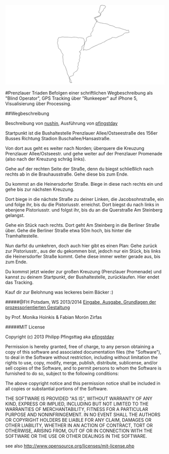 ![image](screenshot.png)

#Prenzlauer Triaden
Befolgen einer schriftlichen Wegbeschreibung als "Blind Operator", GPS Tracking über "Runkeeper" auf iPhone 5, Visualisierung über Processing.

##Wegbeschreibung
 
Beschreibung von [nushin](https://github.com/nushin), Ausführung von [pfingstday](https://github.com/pfingstday)

Startpunkt ist die Bushaltestelle Prenzlauer Allee/Ostseestraße des 156er Busses Richtung Stadion Buschallee/Hansastraße.

Von dort aus geht es weiter nach Norden; überquere die Kreuzung Prenzlauer Allee/Ostseestr. und gehe weiter auf der Prenzlauer Promenade (also nach der Kreuzung schräg links). 

Gehe auf der rechten Seite der Straße, denn du biegst schließlich nach rechts ab in die Brauhausstraße. Gehe diese bis zum Ende. 

Du kommst an die Heinersdorfer Straße. Biege in diese nach rechts ein und gehe bis zur nächsten Kreuzung. 

Dort biege in die nächste Straße zu deiner Linken, die Jacobsohnstraße, ein und folge ihr, bis du die Pistoriusstr. erreichst. 
Dort biegst du nach links in ebenjene Pistoriusstr. und folgst ihr, bis du an die Querstraße Am Steinberg gelangst. 

Gehe ein Stück  nach rechts. Dort geht Am Steinberg in die Berliner Straße über. Gehe die Berliner Straße etwa 50m hoch, bis hinter die Tramhaltestelle.

Nun darfst du umkehren, doch auch hier gibt es einen Plan: 
Gehe zurück zur Pistoriusstr., aus der du gekommen bist, jedoch nur ein Stück, bis links die Heinersdorfer Straße kommt. Gehe diese immer weiter gerade aus, bis zum Ende. 

Du kommst jetzt wieder zur großen Kreuzung (Prenzlauer Promenade) und kannst zu deinem Startpunkt, der Bushaltestelle, zurücklaufen. Hier endet das Tracking.

Kauf dir zur Belohnung was leckeres beim Bäcker :)

#####@FH Potsdam, WS 2013/2014
[Eingabe, Ausgabe. Grundlagen der prozessorientierten Gestaltung](https://incom.org/workspace/4693)

by Prof. Monika Hoinkis & Fabian Morón Zirfas



#####MIT License

Copyright (c) 2013 Philipp Pfingsttag aka [pfingstday](https://github.com/pfingstday)

Permission is hereby granted, free of charge, to any person obtaining a copy of
this software and associated documentation files (the "Software"), to deal in
the Software without restriction, including without limitation the rights to
use, copy, modify, merge, publish, distribute, sublicense, and/or sell copies of
the Software, and to permit persons to whom the Software is furnished to do so,
subject to the following conditions:

The above copyright notice and this permission notice shall be included in all
copies or substantial portions of the Software.

THE SOFTWARE IS PROVIDED "AS IS", WITHOUT WARRANTY OF ANY KIND, EXPRESS OR
IMPLIED, INCLUDING BUT NOT LIMITED TO THE WARRANTIES OF MERCHANTABILITY, FITNESS
FOR A PARTICULAR PURPOSE AND NONINFRINGEMENT. IN NO EVENT SHALL THE AUTHORS OR
COPYRIGHT HOLDERS BE LIABLE FOR ANY CLAIM, DAMAGES OR OTHER LIABILITY, WHETHER
IN AN ACTION OF CONTRACT, TORT OR OTHERWISE, ARISING FROM, OUT OF OR IN
CONNECTION WITH THE SOFTWARE OR THE USE OR OTHER DEALINGS IN THE SOFTWARE.

see also <http://www.opensource.org/licenses/mit-license.php>